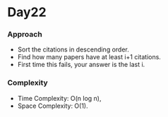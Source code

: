 # Day22

### Approach

- Sort the citations in descending order.
- Find how many papers have at least i+1 citations.
- First time this fails, your answer is the last i.

### Complexity

- Time Complexity: O(n log n),
- Space Complexity: O(1).
